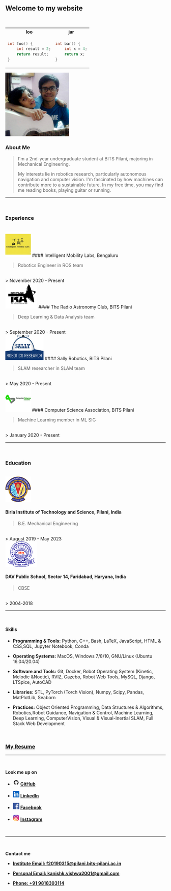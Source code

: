 ## Welcome to my website



<br/>



<table>
<tr>
<th> loo </th>
<th> jar </th>
</tr>
<tr>
<td>

```c++
int foo() {
    int result = 2;
    return result;
}
```

</td>
<td>

```c++
int bar() { 
    int x = 4;
    return x;
}
```

</td>
</tr>
</table>


<img src="img/cropped.png" class="img-responsive" alt="" width="200" height="200" />

### About Me

> I'm a 2nd-year undergraduate student at BITS Pilani, majoring in Mechanical Engineering. 
> 
> My interests lie in robotics research, particularly autonomous navigation and computer vision. I'm fascinated by how machines can contribute more to a sustainable future. In my free time, you may find me reading books, playing guitar or running.

___

<br/>


### Experience

<br/>
<img src="img/iml.png" class="img-responsive" alt="" width="80" height="80" />
#### Intelligent Mobility Labs, Bengaluru

> Robotics Engineer in ROS team
<br/>
> November 2020 - Present


<br/>
<img src="img/trac.png" class="img-responsive" alt="" width="100" height="80" />
#### The Radio Astronomy Club, BITS Pilani

> Deep Learning & Data Analysis team
<br/>
> September 2020 - Present


<br/>
<img src="img/sally.png" class="img-responsive" alt="" width="120" height="80" />
#### Sally Robotics, BITS Pilani

> SLAM researcher in SLAM team
<br/>
> May 2020 - Present


<br/>
<img src="img/csa.png" class="img-responsive" alt="" width="80" height="80" />
#### Computer Science Association, BITS Pilani

> Machine Learning member in ML SIG
<br/>
> January 2020 - Present


___


<br/>


### Education
<br/>
<img src="img/bits.png" class="img-responsive" alt="" width="80" height="80" />

#### Birla Institute of Technology and Science, Pilani, India

> B.E. Mechanical Engineering 
<br/>
> August 2019 - May 2023


<br/>
<img src="img/dav.png" class="img-responsive" alt="" width="100" height="80" />

#### DAV Public School, Sector 14, Faridabad, Haryana, India
> CBSE
<br/>
> 2004-2018


___

<br/>



#### Skills



- **Programming & Tools:** Python, C++, Bash, LaTeX, JavaScript, HTML & CSS,SQL, Jupyter Notebook, Conda


- **Operating Systems:** MacOS, Windows 7/8/10, GNU/Linux (Ubuntu 16.04/20.04)


- **Software and Tools:** Git, Docker, Robot Operating System (Kinetic, Melodic &Noetic), RVIZ, Gazebo, Robot Web Tools, MySQL, Django, LTSpice, AutoCAD


- **Libraries:** STL, PyTorch (Torch Vision), Numpy, Scipy, Pandas, MatPlotLib, Seaborn


- **Practices:** Object Oriented Programming, Data Structures & Algorithms, Robotics,Robot Guidance, Navigation & Control, Machine Learning, Deep Learning, ComputerVision, Visual & Visual-Inertial SLAM, Full Stack Web Development

<br/>

### **[My Resume](https://www.overleaf.com/read/hrdhdsjjkcgn)**

___


<br/>


**Look me up on**
-   **<img src="img/github.png" class="img-responsive" alt="" width="20" height="20" />   [GitHub](https://github.com/kanishk598)**


-   **<img src="img/linkedin.png" class="img-responsive" alt="" width="20" height="20" />   [LinkedIn](https://www.linkedin.com/in/kanishk-vishwakarma-880457190/)**


-   **<img src="img/facebook.png" class="img-responsive" alt="" width="20" height="20" />   [Facebook](https://www.facebook.com/kanishk.vishwakarma.3/)**


-   **<img src="img/insta.png" class="img-responsive" alt="" width="20" height="20" />   [Instagram](https://www.instagram.com/konixboi/)**


<br/>

___

<br/>


**Contact me**


- **<a href="mailto:f20190315@pilani.bits-pilani.ac.in">Institute Email: f20190315@pilani.bits-pilani.ac.in</a>**


- **<a href="mailto:kanishk.vishwa2001@gmail.com">Personal Email: kanishk.vishwa2001@gmail.com</a>**


- **<a href="tel:+919818393114">Phone: +91 9818393114</a>**


